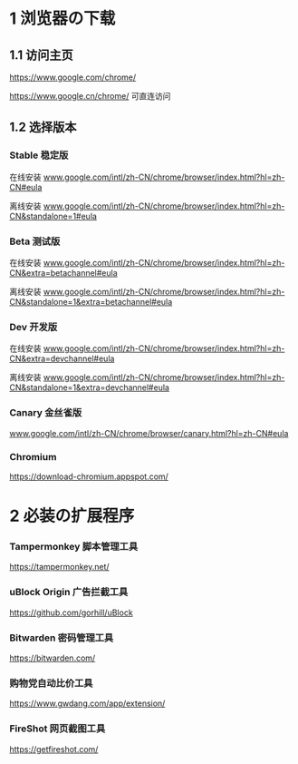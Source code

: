 # 1 浏览器の下载

## 1.1 访问主页

https://www.google.com/chrome/

https://www.google.cn/chrome/
可直连访问

## 1.2 选择版本

### Stable 稳定版

在线安装 www.google.com/intl/zh-CN/chrome/browser/index.html?hl=zh-CN#eula

离线安装 www.google.com/intl/zh-CN/chrome/browser/index.html?hl=zh-CN&standalone=1#eula
 
### Beta 测试版

在线安装 www.google.com/intl/zh-CN/chrome/browser/index.html?hl=zh-CN&extra=betachannel#eula

离线安装 www.google.com/intl/zh-CN/chrome/browser/index.html?hl=zh-CN&standalone=1&extra=betachannel#eula
 
### Dev 开发版

在线安装 www.google.com/intl/zh-CN/chrome/browser/index.html?hl=zh-CN&extra=devchannel#eula

离线安装 www.google.com/intl/zh-CN/chrome/browser/index.html?hl=zh-CN&standalone=1&extra=devchannel#eula

### Canary 金丝雀版

www.google.com/intl/zh-CN/chrome/browser/canary.html?hl=zh-CN#eula

### Chromium

https://download-chromium.appspot.com/

# 2 必装の扩展程序

### Tampermonkey 脚本管理工具

https://tampermonkey.net/

### uBlock Origin 广告拦截工具

https://github.com/gorhill/uBlock

### Bitwarden 密码管理工具

https://bitwarden.com/

### 购物党自动比价工具

https://www.gwdang.com/app/extension/

### FireShot 网页截图工具

https://getfireshot.com/
